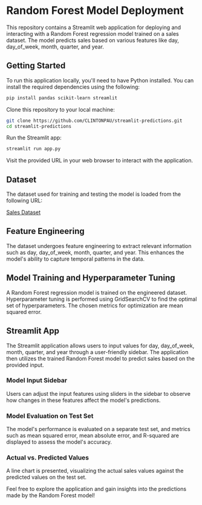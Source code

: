 # Random Forest Model Deployment

This repository contains a Streamlit web application for deploying and interacting with a Random Forest regression model trained on a sales dataset. The model predicts sales based on various features like day, day_of_week, month, quarter, and year.

## Getting Started

To run this application locally, you'll need to have Python installed. You can install the required dependencies using the following:

```bash
pip install pandas scikit-learn streamlit
```

Clone this repository to your local machine:

```bash
git clone https://github.com/CLINTONPAU/streamlit-predictions.git
cd streamlit-predictions
```

Run the Streamlit app:

```bash
streamlit run app.py
```

Visit the provided URL in your web browser to interact with the application.

## Dataset

The dataset used for training and testing the model is loaded from the following URL:

[Sales Dataset](https://raw.githubusercontent.com/CLINTONPAU/streamlit-predictions/main/sales.csv)

## Feature Engineering

The dataset undergoes feature engineering to extract relevant information such as day, day_of_week, month, quarter, and year. This enhances the model's ability to capture temporal patterns in the data.

## Model Training and Hyperparameter Tuning

A Random Forest regression model is trained on the engineered dataset. Hyperparameter tuning is performed using GridSearchCV to find the optimal set of hyperparameters. The chosen metrics for optimization are mean squared error.

## Streamlit App

The Streamlit application allows users to input values for day, day_of_week, month, quarter, and year through a user-friendly sidebar. The application then utilizes the trained Random Forest model to predict sales based on the provided input.

### Model Input Sidebar

Users can adjust the input features using sliders in the sidebar to observe how changes in these features affect the model's predictions.

### Model Evaluation on Test Set

The model's performance is evaluated on a separate test set, and metrics such as mean squared error, mean absolute error, and R-squared are displayed to assess the model's accuracy.

### Actual vs. Predicted Values

A line chart is presented, visualizing the actual sales values against the predicted values on the test set.

Feel free to explore the application and gain insights into the predictions made by the Random Forest model!

